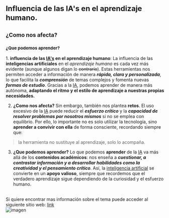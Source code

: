 # <sup>Influencia de las IA's en el aprendizaje humano.</sup>
## <sub>¿Como nos afecta?</sub>
### <sub>¿Que podemos aprender?</sub>

<a name="my-custom-anchor-point"></a>1. **influencia de las <ins>IA's</ins> en el aprendizaje humano**:
La influencia de las **inteligencias artificiales** en el _aprendizaje humano_ es cada vez más evidente (aunque algunos digan lo ~~contrario~~). 
Estas herramientas nos permiten acceder a información de manera **_rápida, clara y personalizada_**, lo que facilita la **_comprensión_** de temas complejos y fomenta nuevas **_formas de estudio_**. Gracias a la <ins>IA</ins>, podemos aprender de manera más autónoma, **adaptando el ritmo y el estilo de aprendizaje a nuestras propias necesidades.**


2. **¿Como nos afecta?** Sin embargo, también nos plantea **retos**. El uso excesivo de la <ins>IA</ins> puede reducir el **_esfuerzo crítico_** y la **_capacidad de resolver problemas por nosotros mismos_** si no se emplea con equilibrio. Por ello, lo importante no es solo utilizar la tecnología, sino **aprender a convivir con ella** de forma consciente, recordando siempre que:
> la herramienta no sustituye al aprendizaje, solo lo acompaña.

3. **¿Que podemos aprender?** Lo que podemos **aprender** de la <ins>IA</ins> va más allá de los **contenidos académicos**: nos enseña a **_cuestionar, a contrastar información y a desarrollar habilidades como la creatividad y el pensamiento crítico_**. Así, la <ins>inteligencia artificial</ins> se convierte en un **apoyo valioso**, siempre que recordemos que el verdadero aprendizaje sigue dependiendo de la curiosidad y el esfuerzo humano.

</br>Si quiere encontrar mas información sobre el tema puede acceder al siguiente sitio web: [link](https://www.educaopen.com/digital-lab/blog/inteligencia-artificial/como-afecta-la-inteligencia-artificial-al-ser-humano)
</br>![imagen](https://www.google.com/url?sa=i&url=https%3A%2F%2Fwww.aistudios.com%2Fes-es%2Ftech-and-ai-explained%2Fwho-owns-chat-gpt-240117&psig=AOvVaw1bRkipOEO0IQJIydNemG-R&ust=1759320394945000&source=images&cd=vfe&opi=89978449&ved=0CBUQjRxqFwoTCLDS3Ku5gJADFQAAAAAdAAAAABAE)



